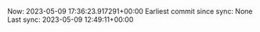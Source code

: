 Now: 2023-05-09 17:36:23.917291+00:00 Earliest commit since sync: None Last sync: 2023-05-09 12:49:11+00:00
